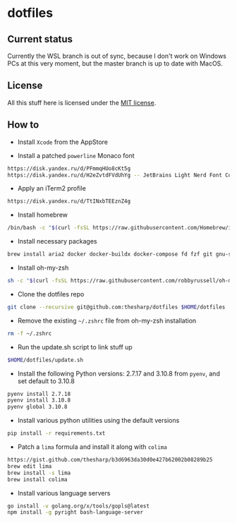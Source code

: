 # dotfiles

## Current status

Currently the WSL branch is out of sync, because I don't work on Windows PCs at this very moment, but the master branch is up to date with MacOS.

## License

All this stuff here is licensed under the [MIT license](LICENSE).

## How to

- Install `Xcode` from the AppStore

- Install a patched `powerline` Monaco font
```bash
https://disk.yandex.ru/d/PFmmqHUo8cKt5g
https://disk.yandex.ru/d/H2eZvtdFVdUhYg -- JetBrains Light Nerd Font Complete
```

- Apply an iTerm2 profile
```bash
https://disk.yandex.ru/d/TtINxbTEEznZ4g
```

- Install homebrew
```bash
/bin/bash -c "$(curl -fsSL https://raw.githubusercontent.com/Homebrew/install/HEAD/install.sh)"
```

- Install necessary packages
```bash
brew install aria2 docker docker-buildx docker-compose fd fzf git gnu-sed gnupg go hub jq lua-language-server neovim node pip-completion pyenv pyenv-virtualenv pyenv-virtualenvwrapper ranger reattach-to-user-namespace rg shellcheck tmux tmuxinator wget xz zsh zsh-completions
```

- Install oh-my-zsh
```bash
sh -c "$(curl -fsSL https://raw.githubusercontent.com/robbyrussell/oh-my-zsh/master/tools/install.sh)"
```

- Clone the dotfiles repo
```bash
git clone --recursive git@github.com:thesharp/dotfiles $HOME/dotfiles
```

- Remove the existing `~/.zshrc` file from oh-my-zsh installation
```bash
rm -f ~/.zshrc
```

- Run the update.sh script to link stuff up
```bash
$HOME/dotfiles/update.sh
```

- Install the following Python versions: 2.7.17 and 3.10.8 from `pyenv`, and set default to 3.10.8
```bash
pyenv install 2.7.18
pyenv install 3.10.8
pyenv global 3.10.8
```

- Install various python utilities using the default versions
```bash
pip install -r requirements.txt
```

- Patch a `lima` formula and install it along with `colima`
```bash
https://gist.github.com/thesharp/b3d6963da30d0e427b62002b08289b25
brew edit lima
brew install -s lima
brew install colima
```

- Install various language servers
```bash
go install -v golang.org/x/tools/gopls@latest
npm install -g pyright bash-language-server
```
